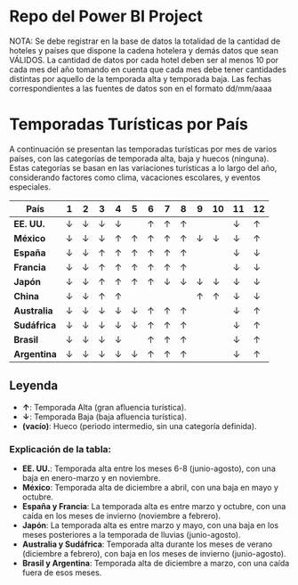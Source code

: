 # Repo del Power BI Project

NOTA: Se debe registrar en la base de datos la totalidad de la cantidad de hoteles y países que dispone la
cadena hotelera y demás datos que sean VÁLIDOS. La cantidad de datos por cada hotel deben ser al menos 10
por cada mes del año tomando en cuenta que cada mes debe tener cantidades distintas por aquello de la
temporada alta y temporada baja. Las fechas correspondientes a las fuentes de datos son en el formato
dd/mm/aaaa

# Temporadas Turísticas por País

A continuación se presentan las temporadas turísticas por mes de varios países, con las categorías de temporada alta, baja y huecos (ninguna). Estas categorías se basan en las variaciones turísticas a lo largo del año, considerando factores como clima, vacaciones escolares, y eventos especiales.

| País          | 1   | 2   | 3   | 4   | 5   | 6   | 7   | 8   | 9   | 10  | 11  | 12  |
| ------------- | --- | --- | --- | --- | --- | --- | --- | --- | --- | --- | --- | --- |
| **EE. UU.**   | ↓   | ↓   | ↓   | ↓   |     | ↑   | ↑   | ↑   |     |     | ↓   | ↑   |
| **México**    | ↓   | ↓   | ↓   | ↑   | ↑   | ↑   | ↑   | ↑   | ↓   | ↓   | ↓   | ↑   |
| **España**    | ↓   | ↓   | ↑   | ↑   | ↑   | ↑   | ↑   | ↑   |     |     | ↓   | ↓   |
| **Francia**   | ↓   | ↓   | ↑   | ↑   | ↑   | ↑   | ↑   | ↑   |     |     | ↓   | ↓   |
| **Japón**     | ↓   | ↓   | ↑   | ↑   | ↑   | ↑   | ↓   | ↓   | ↓   | ↓   | ↓   | ↓   |
| **China**     | ↓   | ↓   | ↑   | ↑   |     |     |     |     | ↑   | ↑   | ↓   | ↓   |
| **Australia** | ↓   | ↓   | ↓   | ↓   | ↓   | ↑   | ↑   | ↑   |     |     | ↓   | ↑   |
| **Sudáfrica** | ↓   | ↓   | ↓   | ↓   | ↓   | ↑   | ↑   | ↑   |     |     | ↓   | ↑   |
| **Brasil**    | ↓   | ↓   | ↓   | ↓   |     | ↑   | ↑   | ↑   |     |     | ↓   | ↑   |
| **Argentina** | ↓   | ↓   | ↓   | ↓   | ↓   | ↑   | ↑   | ↑   |     |     | ↓   | ↑   |

## Leyenda

- **↑**: Temporada Alta (gran afluencia turística).
- **↓**: Temporada Baja (baja afluencia turística).
- **(vacío)**: Hueco (periodo intermedio, sin una categoría definida).

### Explicación de la tabla:

- **EE. UU.**: Temporada alta entre los meses 6-8 (junio-agosto), con una baja en enero-marzo y en noviembre.
- **México**: Temporada alta de diciembre a abril, con una baja en mayo y octubre.
- **España y Francia**: La temporada alta es entre marzo y octubre, con una caída en los meses de invierno (noviembre a febrero).
- **Japón**: La temporada alta es entre marzo y mayo, con una baja en los meses posteriores a la temporada de lluvias (junio-agosto).
- **Australia y Sudáfrica**: Temporada alta durante los meses de verano (diciembre a febrero), con baja en los meses de invierno (junio-agosto).
- **Brasil y Argentina**: Temporada alta de diciembre a marzo, con una caída fuera de esos meses.
